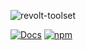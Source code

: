 ![revolt-toolset](https://raw.githubusercontent.com/Revolt-Unofficial-Clients/revolt-toolset/f676371ffe8e576206950dc305f95379cd50fce9/toolset-header.png)

[![Docs](https://img.shields.io/badge/-Documentation-ff4654?style=flat-square)](https://toolset.itsmeow.cat) [![npm](https://img.shields.io/npm/dt/revolt-toolset?label=Downloads&style=flat-square&color=ff4654)](https://www.npmjs.com/package/revolt-toolset)

